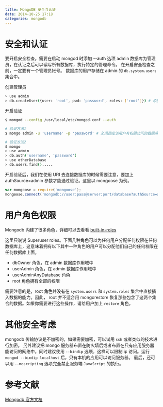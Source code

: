 ```yaml
---
title: MongoDB 安全与认证
date: 2014-10-25 17:18
categories: mongodb
---
```


# 安全和认证

要开启安全检查，需要在启动 mongod 时添加 --auth 选项
admin 数据库为管理员，在认证之后可以读写所有数据库，执行特定的管理命令。
在开启安全检查之前，一定要有一个管理员帐号。
数据库的用户存储在 admin 的 `db.system.users` 集合中。

创建管理员
```bash
> use admin
> db.createUser({user: 'root', pwd: 'password', roles: ['root']}) # 添加管理员
```

开启验证
```bash
$ mongod --config /usr/local/etc/mongod.conf --auth

# 验证方法1
$ mongo admin -u 'username' -p 'password' # 必须指定该用户有权限访问的数据库

# 验证方法2
$ mongo
> use admin
> db.auth('username', 'password')
> use otherDatabase
> db.users.find().....
```

开启验证后，我们在使用 URI 去连接数据库的时候需要注意，要加上 authSource=admin 参数才能通过验证。这里以 mongoose 为例。
```js
var mongoose = require('mongoose');
mongoose.connect('mongodb://user:pass@server:port/database?authSource=admin');
```

# 用户角色权限
Mongodb 内建了很多角色，详细可以去看看 [built-in-roles](http://docs.mongodb.org/manual/reference/built-in-roles/#built-in-roles)

这里只说说 Superuser roles。下面几种角色可以为任何用户分配任何权限在任何数据库上，这意味着拥有以下其中一种角色的用户可以分配他们自己的任何权限在任何数据库上面。
- dbOwner 角色，在 admin 数据库作用域中
- userAdmin 角色，在 admin 数据库作用域中
- userAdminAnyDatabase 角色
- root 角色拥有全部的权限

需要注意的是，root 角色并没有在 `system.users` 和 `system.roles` 集合中直接插入数据的能力。因此， root 并不适合用 mongorestore 恢复那些包含了这两个集合的数据。如果你需要进行这些操作，请给用户加上 `restore` 角色。


# 其他安全考虑
mongodb 传输协议是不加密的，如果需要加密，可以试用 `ssh` 或者类似的技术进行加密。
另外建议把 mongo 服务器布置在防火墙后或者布置在只有应用服务器能访问的网络中。同时建议使用 `--bindip` 选项，这样可以限制 ip 访问。运行 `mongod --bindip localhost` 后，只有本机的应用可以访问服务器。
最后，还可以用 `--noscripting` 选项完全禁止服务端 `JavaScript` 的执行。

# 参考文献
[Mongodb 官方文档](http://docs.mongodb.org/manual/reference/method/js-user-management/)
